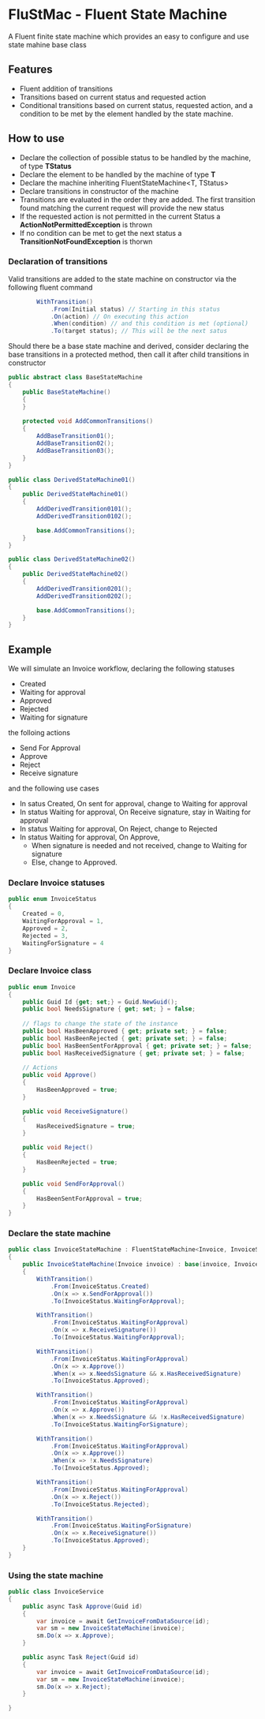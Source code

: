 
# FluStMac - Fluent State Machine
A Fluent finite state machine which provides an easy to configure and use state mahine base class

## Features
- Fluent addition of transitions
- Transitions based on current status and requested action
- Conditional transitions based on current status, requested action, and a condition to be met by the element handled by the state machine.

## How to use
- Declare the collection of possible status to be handled by the machine, of type **TStatus**
- Declare the element to be handled by the machine of type **T**
- Declare the machine inheriting FluentStateMachine<T, TStatus>
- Declare transitions in constructor of the machine
- Transitions are evaluated in the order they are added. The first transition found matching the current request will provide the new status
- If the requested action is not permitted in the current Status a **ActionNotPermittedException** is thrown
- If no condition can be met to get the next status a **TransitionNotFoundException** is thorwn

### Declaration of transitions
Valid transitions are added to the state machine on constructor via the following fluent command
```csharp
        WithTransition()
            .From(Initial status) // Starting in this status
            .On(action) // On executing this action
            .When(condition) // and this condition is met (optional)
            .To(target status); // This will be the next satus
```
Should there be a base state machine and derived, consider declaring the base transitions in a protected method, then call it after child transitions in constructor
```csharp
public abstract class BaseStateMachine
{
	public BaseStateMachine()
	{
	}
	
	protected void AddCommonTransitions()
	{
		AddBaseTransition01();
		AddBaseTransition02();
		AddBaseTransition03();
	}
}

public class DerivedStateMachine01()
{
	public DerivedStateMachine01() 
	{
		AddDerivedTransition0101();
		AddDerivedTransition0102();

		base.AddCommonTransitions();
	}
}

public class DerivedStateMachine02()
{
	public DerivedStateMachine02() 
	{
		AddDerivedTransition0201();
		AddDerivedTransition0202();

		base.AddCommonTransitions();
	}
}
```

## Example
We will simulate an Invoice workflow, declaring the following statuses
- Created
- Waiting for approval
- Approved
- Rejected
- Waiting for signature

the folloing actions
- Send For Approval
- Approve
- Reject
- Receive signature

and the following use cases
- In satus Created, On sent for approval, change to Waiting for approval
- In status Waiting for approval, On Receive signature, stay in Waiting for approval
- In status Waiting for approval, On Reject, change to Rejected
- In status Waiting for approval, On Approve, 
	- When signature is needed and not received,  change to Waiting for signature
	- Else, change to Approved.

### Declare Invoice statuses
```csharp
public enum InvoiceStatus
{
	Created = 0,
    WaitingForApproval = 1,
    Approved = 2,
    Rejected = 3,
    WaitingForSignature = 4
}
```
### Declare Invoice class
```csharp
public enum Invoice
{
	public Guid Id {get; set;} = Guid.NewGuid();
	public bool NeedsSignature { get; set; } = false;
	
	// flags to change the state of the instance
	public bool HasBeenApproved { get; private set; } = false;
    public bool HasBeenRejected { get; private set; } = false;
    public bool HasBeenSentForApproval { get; private set; } = false;
    public bool HasReceivedSignature { get; private set; } = false;
    
	// Actions
	public void Approve()
    {
	    HasBeenApproved = true;
	}

    public void ReceiveSignature()
    {
	    HasReceivedSignature = true;
	}

    public void Reject()
    {
	    HasBeenRejected = true;
	}

    public void SendForApproval()
    {
	    HasBeenSentForApproval = true;
	}
}
```
### Declare the state machine
```csharp
public class InvoiceStateMachine : FluentStateMachine<Invoice, InvoiceStatus>
{
    public InvoiceStateMachine(Invoice invoice) : base(invoice, InvoiceStatus.Created)
    {
        WithTransition()
            .From(InvoiceStatus.Created)
            .On(x => x.SendForApproval())
            .To(InvoiceStatus.WaitingForApproval);

        WithTransition()
            .From(InvoiceStatus.WaitingForApproval)
            .On(x => x.ReceiveSignature())
            .To(InvoiceStatus.WaitingForApproval);

        WithTransition()
            .From(InvoiceStatus.WaitingForApproval)
            .On(x => x.Approve())
            .When(x => x.NeedsSignature && x.HasReceivedSignature)
            .To(InvoiceStatus.Approved);

        WithTransition()
            .From(InvoiceStatus.WaitingForApproval)
            .On(x => x.Approve())
            .When(x => x.NeedsSignature && !x.HasReceivedSignature)
            .To(InvoiceStatus.WaitingForSignature);

        WithTransition()
            .From(InvoiceStatus.WaitingForApproval)
            .On(x => x.Approve())
            .When(x => !x.NeedsSignature)
            .To(InvoiceStatus.Approved);

        WithTransition()
            .From(InvoiceStatus.WaitingForApproval)
            .On(x => x.Reject())
            .To(InvoiceStatus.Rejected);

        WithTransition()
            .From(InvoiceStatus.WaitingForSignature)
            .On(x => x.ReceiveSignature())
            .To(InvoiceStatus.Approved);
    }
}
```
### Using the state machine
```csharp
public class InvoiceService
{
	public async Task Approve(Guid id)
	{
		var invoice = await GetInvoiceFromDataSource(id);
		var sm = new InvoiceStateMachine(invoice);
		sm.Do(x => x.Approve);
	}

	public async Task Reject(Guid id)
	{
		var invoice = await GetInvoiceFromDataSource(id);
		var sm = new InvoiceStateMachine(invoice);
		sm.Do(x => x.Reject);
	}

}
```
